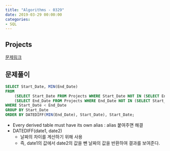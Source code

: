 ```yaml
---
title: "Algorithms - 0329"
date: 2019-03-29 00:00:00
categories:
- SQL
---
```


## Projects
[문제링크](https://www.hackerrank.com/challenges/projects/problem)

## 문제풀이

```sql
SELECT Start_Date, MIN(End_Date)
FROM
    (SELECT Start_Date FROM Projects WHERE Start_Date NOT IN (SELECT End_Date FROM Projects)) as s,
    (SELECT End_Date FROM Projects WHERE End_Date NOT IN (SELECT Start_Date FROM Projects)) as e
WHERE Start_Date < End_Date
GROUP BY Start_Date
ORDER BY DATEDIFF(MIN(End_Date), Start_Date), Start_Date;
```

- Every derived table must have its own alias : alias 붙여주면 해결
- DATEDIFF(date1, date2)
    - 날짜의 차이를 계산하기 위해 사용
    - 즉, date1의 값에서 date2의 값을 뺀 날짜의 값을 반환하여 결과를 보여준다.

